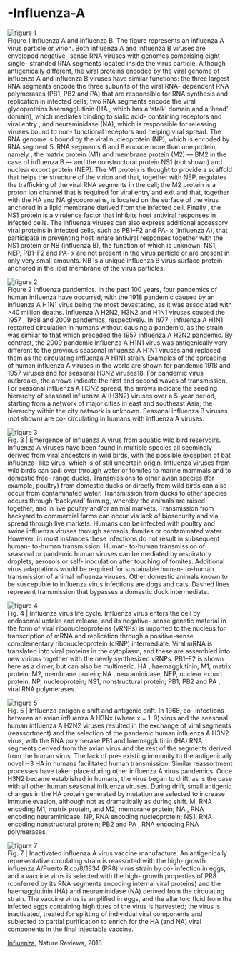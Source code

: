 # -Influenza-A

![figure 1](/images/influenza.png)  
Figure 1 Influenza A and influenza B. The figure represents an influenza A virus particle or virion. Both influenza A and influenza B viruses are enveloped negative- sense RNA viruses with genomes comprising eight single- stranded RNA segments located inside the virus particle. Although antigenically different, the viral proteins encoded by the viral genome of influenza A and influenza B viruses have similar functions: the three largest RNA
segments encode the three subunits of the viral RNA- dependent RNA polymerases (PB1, PB2 and PA) that are responsible for RNA synthesis and replication in infected cells; two RNA segments encode the viral glycoproteins haemagglutinin (HA , which has a ‘stalk’ domain and a ‘head’ domain), which mediates binding to sialic acid- containing receptors and viral entry , and neuraminidase (NA), which is responsible for releasing viruses bound to non- functional receptors and helping viral spread. The RNA genome is bound by the viral nucleoprotein (NP), which is encoded by RNA segment 5. RNA
segments 6 and 8 encode more than one protein, namely , the matrix protein (M1) and membrane protein (M2) — BM2 in the case of influenza B — and the nonstructural protein NS1 (not shown) and nuclear export protein (NEP). The M1 protein is thought to provide a scaffold that helps the structure of the virion and that, together with NEP, regulates the trafficking of the viral RNA segments in the cell; the M2 protein is a proton ion channel that is required for viral entry and exit and that, together with the HA and NA glycoproteins, is located on the surface of the virus anchored in a lipid membrane derived from the infected cell. Finally , the NS1 protein is a virulence factor that inhibits host antiviral responses in infected cells. The influenza viruses can also express additional
accessory viral proteins in infected cells, such as PB1–F2 and PA- x (influenza A), that participate in preventing host innate antiviral responses together with the NS1 protein or NB (influenza B), the function of which is unknown. NS1, NEP, PB1–F2 and PA- x are not present in the virus particle or are present in only very small amounts. NB is a unique influenza B virus surface protein anchored in the lipid membrane of the virus particles.  

![figure 2](/images/Influenza-pandemic.png)  
Figure 2 Influenza pandemics. In the past 100 years, four pandemics of human influenza have occurred, with the 1918 pandemic caused by an influenza A H1N1 virus being the most devastating, as it was associated with >40 million deaths. Influenza A H2N2, H3N2 and H1N1 viruses caused the 1957 , 1968 and 2009 pandemics, respectively. In 1977 , influenza A H1N1 restarted circulation in humans without causing a pandemic, as the strain was similar to that which preceded the 1957 influenza A H2N2 pandemic. By contrast, the 2009 pandemic influenza A H1N1 virus was antigenically very different to the previous seasonal influenza A H1N1 viruses and replaced them as the circulating influenza A H1N1 strain. Examples of the spreading of human influenza A viruses in the world are shown for pandemic 1918 and 1957 viruses and for seasonal H3N2 viruses18. For pandemic virus outbreaks, the arrows indicate the first and second waves of transmission. For seasonal influenza A H3N2 spread, the arrows indicate the seeding hierarchy of seasonal influenza A (H3N2) viruses over a 5-year period, starting from a network of major cities in east and southeast Asia; the hierarchy within the city network is unknown. Seasonal influenza B viruses (not shown) are co- circulating in humans with influenza A viruses.   

![figure 3](/images/virus-trasmition.png)  
Fig. 3 | Emergence of influenza A virus from aquatic wild bird reservoirs. Influenza A viruses have been found in multiple species all seemingly derived from viral ancestors in wild birds, with the possible exception of bat influenza- like virus, which is of still uncertain origin. Influenza viruses from wild birds can spill over through water or fomites to marine mammals and to domestic free- range ducks. Transmissions to other avian species (for example, poultry) from domestic ducks or directly from wild birds can also occur from contaminated water. Transmission from ducks to other species occurs through ‘backyard’ farming, whereby the animals are raised together, and in live poultry and/or animal markets. Transmission from backyard to commercial farms can occur via lack of biosecurity and via spread through live markets. Humans can be infected with poultry and swine influenza viruses through aerosols, fomites or contaminated water.
However, in most instances these infections do not result in subsequent human- to-human transmission. Human- to-human transmission of seasonal or pandemic human viruses can be mediated by respiratory droplets, aerosols or self- inoculation after touching of fomites. Additional virus adaptations would be required for sustainable human- to-human transmission of animal influenza viruses. Other domestic animals known to be susceptible to influenza virus infections are dogs and cats. Dashed lines represent transmission that bypasses a domestic duck intermediate.  

![figure 4](/images/virus-life-circle.png)  
Fig. 4 | Influenza virus life cycle. Influenza virus enters the cell by endosomal uptake and release, and its negative- sense genetic material in the form of viral ribonucleoproteins (vRNPs) is imported to the nucleus for transcription of mRNA and replication through a positive-sense complementary ribonucleoprotein (cRNP) intermediate. Viral mRNA is translated into viral proteins in the cytoplasm, and these are assembled into new virions together with the newly synthesized vRNPs. PB1–F2 is shown here as a dimer, but can also be multimeric. HA , haemagglutinin; M1, matrix protein; M2, membrane protein; NA , neuraminidase; NEP, nuclear export protein; NP, nucleoprotein; NS1, nonstructural protein; PB1, PB2 and PA , viral RNA polymerases.  

![figure 5](/images/Antigennic-drift.png)  
Fig. 5 | Influenza antigenic shift and antigenic drift. In 1968, co- infections between an avian influenza A H3Nx (where x = 1–9) virus and the seasonal human influenza A H2N2 viruses resulted in the exchange of viral segments (reassortment) and the selection of the pandemic human influenza A H3N2 virus, with the RNA polymerase PB1 and haemagglutinin (HA) RNA segments derived from the avian virus and the rest of the segments derived from the human virus. The lack of pre- existing immunity to the antigenically novel H3 HA in humans facilitated human transmission. Similar reassortment processes have taken place during other influenza A virus pandemics. Once H3N2 became established in humans, the virus began to drift, as is the case with all other human seasonal influenza viruses. During drift, small antigenic changes in the HA protein generated by mutation are selected to increase immune evasion, although not as dramatically as during shift. M, RNA encoding M1, matrix protein, and M2, membrane protein; NA , RNA encoding neuraminidase; NP, RNA encoding nucleoprotein; NS1, RNA encoding nonstructural protein; PB2 and PA , RNA encoding RNA polymerases.  

![figure 7](/images/vaccine.png)  
Fig. 7 | Inactivated influenza A virus vaccine manufacture. An antigenically representative circulating strain is reassorted with the high- growth influenza A/Puerto Rico/8/1934 (PR8) virus strain by co- infection in eggs, and a vaccine virus is selected with the high- growth properties of PR8 (conferred by its RNA segments encoding internal viral proteins) and the haemagglutinin (HA) and neuraminidase (NA) derived from the circulating strain. The vaccine virus is amplified in eggs, and the allantoic fluid from the infected eggs containing high titres of the virus is harvested; the virus is inactivated, treated for splitting of individual viral components and subjected to partial purification to enrich for the HA (and NA) viral components in the final injectable vaccine.

[Influenza](https://pubmed.ncbi.nlm.nih.gov/29955068/), Nature Reviews, 2018  

